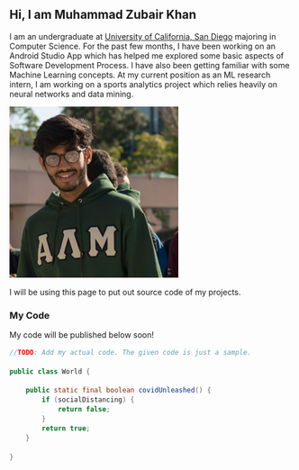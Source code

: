 ## Hi, I am Muhammad Zubair Khan

I am an undergraduate at [University of California, San Diego](https://ucsd.edu/) majoring in Computer Science. For the past few months, I have been working on an Android Studio App which has helped me explored some basic aspects of Software Development Process. I have also been getting familiar with some Machine Learning concepts. At my current position as an ML research intern, I am working on a sports analytics project which relies heavily on neural networks and data mining. 

<img src="/Images/profilepic.jpg" width="300">

I will be using this page to put out source code of my projects.

### My Code

My code will be published below soon!

```java
//TODO: Add my actual code. The given code is just a sample.

public class World {
    
    public static final boolean covidUnleashed() {
        if (socialDistancing) {
            return false;
        }
        return true;
    }
    
}
```


